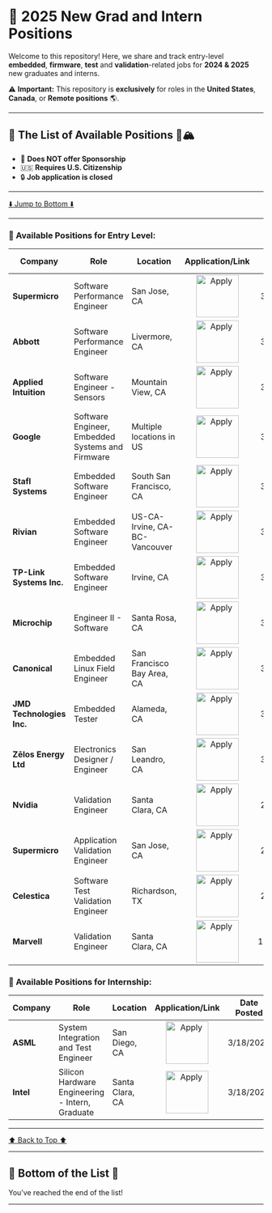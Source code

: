 # 🚀 2025 New Grad and Intern Positions

Welcome to this repository! Here, we share and track entry-level **embedded**, **firmware**, **test** and **validation**-related jobs for **2024 & 2025** new graduates and interns.

⚠️ **Important:** This repository is **exclusively** for roles in the **United States**, **Canada**, or **Remote positions** 🌎.

---

## 📜 The List of Available Positions 🚴🏔️

- 🛂 **Does NOT offer Sponsorship**
- 🇺🇸 **Requires U.S. Citizenship**
- 🔒 **Job application is closed**

---

[⬇️ Jump to Bottom ⬇️](#-bottom-of-the-list)

---

### 📅 Available Positions for Entry Level:

| **Company** | **Role** | **Location** | **Application/Link** | **Date Posted** |
| --- | --- | --- | :---: | :---: |
| **Supermicro** | Software Performance Engineer  | San Jose, CA | <a href="https://jobs.supermicro.com/job/San-Jose-IT-Engineer-Cali/1275969400"><img src="https://i.imgur.com/w6lyvuC.png" width="84" alt="Apply"></a> | 3/24/2025 |
| **Abbott** | Software Performance Engineer  | Livermore, CA | <a href="https://www.jobs.abbott/us/en/job/ABLAUS31113360ENUSEXTERNAL/Software-Performance-Engineer-III?utm_source=linkedin&utm_medium=phenom-feeds"><img src="https://i.imgur.com/w6lyvuC.png" width="84" alt="Apply"></a> | 3/24/2025 |
| **Applied Intuition** | Software Engineer - Sensors | Mountain View, CA | <a href="https://job-boards.greenhouse.io/appliedintuition/jobs/4541768005?gh_jid=4541768005"><img src="https://i.imgur.com/w6lyvuC.png" width="84" alt="Apply"></a> | 3/24/2025 |
| **Google** | Software Engineer, Embedded Systems and Firmware | Multiple locations in US | <a href="https://www.google.com/about/careers/applications/jobs/results/94234868698751686-software-engineer-phd-early-career-campus-embedded-systems-and-firmware-2025-start"><img src="https://i.imgur.com/w6lyvuC.png" width="84" alt="Apply"></a> | 3/24/2025 |
| **Stafl Systems** | Embedded Software Engineer | South San Francisco, CA | <a href="https://www.linkedin.com/jobs/view/4192623801"><img src="https://i.imgur.com/w6lyvuC.png" width="84" alt="Apply"></a> | 3/24/2025 |
| **Rivian** | Embedded Software Engineer | US-CA-Irvine, CA-BC-Vancouver | <a href="https://us-careers-rivianvwtech.icims.com/jobs/22969/job?mobile=false&width=1952&height=500&bga=true&needsRedirect=false&jan1offset=-480&jun1offset=-420"><img src="https://i.imgur.com/w6lyvuC.png" width="84" alt="Apply"></a> | 3/24/2025 |
| **TP-Link Systems Inc.** | Embedded Software Engineer | Irvine, CA | <a href="https://www.linkedin.com/jobs/view/4188477386" target="_blank" rel="noopener noreferrer"><img src="https://i.imgur.com/w6lyvuC.png" width="84" alt="Apply"></a> | 3/18/2025  |
| **Microchip** | Engineer II - Software | Santa Rosa, CA | <a href="https://www.linkedin.com/jobs/view/4188718699" target="_blank" rel="noopener noreferrer"><img src="https://i.imgur.com/w6lyvuC.png" width="84" alt="Apply"></a>  | 3/18/2025  |
| **Canonical** | Embedded Linux Field Engineer | San Francisco Bay Area, CA | <a href="https://www.linkedin.com/jobs/view/4188252006" target="_blank" rel="noopener noreferrer"><img src="https://i.imgur.com/w6lyvuC.png" width="84" alt="Apply"></a> | 3/18/2025  |
| **JMD Technologies Inc.** | Embedded Tester | Alameda, CA | <a href="https://www.linkedin.com/jobs/view/4188252006" target="_blank" rel="noopener noreferrer"><img src="https://i.imgur.com/w6lyvuC.png" width="84" alt="Apply"></a> | 3/18/2025  |
| **Zēlos Energy Ltd** | Electronics Designer / Engineer | San Leandro, CA | <a href="https://www.linkedin.com/jobs/view/4183960518" target="_blank" rel="noopener noreferrer"><img src="https://i.imgur.com/w6lyvuC.png" width="84" alt="Apply"></a> | 3/18/2025  |
| **Nvidia** | Validation Engineer | Santa Clara, CA | <a href="https://www.linkedin.com/jobs/view/4000025204" target="_blank" rel="noopener noreferrer"><img src="https://i.imgur.com/w6lyvuC.png" width="84" alt="Apply"></a> | 2/18/2025 |
| **Supermicro** | Application Validation Engineer  | San Jose, CA  | <a href="https://www.linkedin.com/jobs/view/4157997805" target="_blank" rel="noopener noreferrer"><img src="https://i.imgur.com/w6lyvuC.png" width="84" alt="Apply"></a> | 2/18/2025 |
| **Celestica** | Software Test Validation Engineer | Richardson, TX | <a href="https://www.linkedin.com/jobs/view/4175133288" target="_blank" rel="noopener noreferrer"><img src="https://i.imgur.com/w6lyvuC.png" width="84" alt="Apply"></a> | 2/18/2025 |
| **Marvell** | Validation Engineer | Santa Clara, CA | <a href="https://www.linkedin.com/jobs/view/4131510235"><img src="https://i.imgur.com/w6lyvuC.png" width="84" alt="Apply"></a> | 12/18/2024 |


### 📅 Available Positions for Internship:

| **Company** | **Role** | **Location** | **Application/Link** | **Date Posted** |
| --- | --- | --- | :---: | :---: |
| **ASML** | System Integration and Test Engineer  | San Diego, CA | <a href="https://www.linkedin.com/jobs/view/4185956476" target="_blank" rel="noopener noreferrer"><img src="https://i.imgur.com/w6lyvuC.png" width="84" alt="Apply"></a> | 3/18/2025  |
| **Intel** | Silicon Hardware Engineering - Intern, Graduate  | Santa Clara, CA | <a href="https://www.linkedin.com/jobs/view/4188408245" target="_blank" rel="noopener noreferrer"><img src="https://i.imgur.com/w6lyvuC.png" width="84" alt="Apply"></a>  | 3/18/2025  |







---

[⬆️ Back to Top ⬆️](#-the-list-of-available-positions)

---

## 📍 Bottom of the List 🔽

You’ve reached the end of the list!

---
